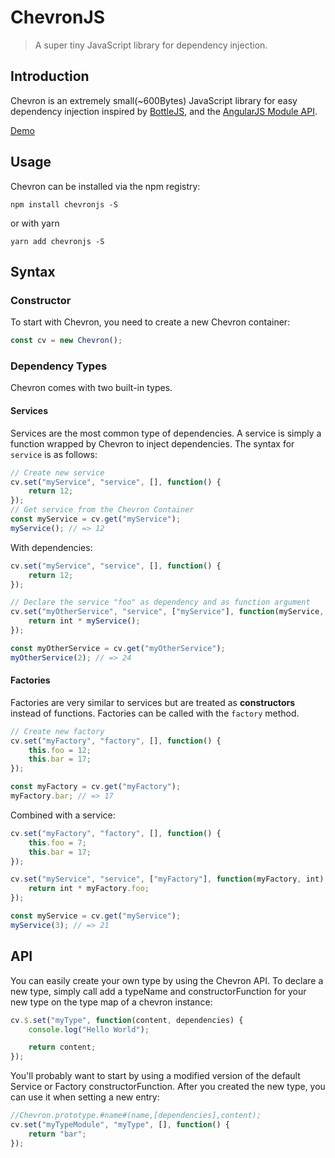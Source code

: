 # ChevronJS

> A super tiny JavaScript library for dependency injection.

## Introduction

Chevron is an extremely small(~600Bytes) JavaScript library for easy dependency injection inspired by [BottleJS](https://github.com/young-steveo/bottlejs), and the [AngularJS Module API](https://docs.angularjs.org/api/ng/type/angular.Module).

[Demo](http://codepen.io/FelixRilling/pen/AXgydJ)

## Usage

Chevron can be installed via the npm registry:

```shell
npm install chevronjs -S
```

or with yarn

```shell
yarn add chevronjs -S
```

## Syntax

### Constructor

To start with Chevron, you need to create a new Chevron container:

```javascript
const cv = new Chevron();
```

### Dependency Types

Chevron comes with two built-in types.

#### Services

Services are the most common type of dependencies. A service is simply a function wrapped by Chevron to inject dependencies.
The syntax for `service` is as follows:

```javascript
// Create new service
cv.set("myService", "service", [], function() {
    return 12;
});
// Get service from the Chevron Container
const myService = cv.get("myService");
myService(); // => 12
```

With dependencies:

```javascript
cv.set("myService", "service", [], function() {
    return 12;
});

// Declare the service "foo" as dependency and as function argument
cv.set("myOtherService", "service", ["myService"], function(myService, int) {
    return int * myService();
});

const myOtherService = cv.get("myOtherService");
myOtherService(2); // => 24
```

#### Factories

Factories are very similar to services but are treated as **constructors** instead of functions.
Factories can be called with the `factory` method.

```javascript
// Create new factory
cv.set("myFactory", "factory", [], function() {
    this.foo = 12;
    this.bar = 17;
});

const myFactory = cv.get("myFactory");
myFactory.bar; // => 17
```

Combined with a service:

```javascript
cv.set("myFactory", "factory", [], function() {
    this.foo = 7;
    this.bar = 17;
});

cv.set("myService", "service", ["myFactory"], function(myFactory, int) {
    return int * myFactory.foo;
});

const myService = cv.get("myService");
myService(3); // => 21
```

## API

You can easily create your own type by using the Chevron API.
To declare a new type, simply call add a typeName and constructorFunction for your new type on the type map of a chevron instance:

```javascript
cv.$.set("myType", function(content, dependencies) {
    console.log("Hello World");

    return content;
});
```

You'll probably want to start by using a modified version of the default Service or Factory constructorFunction.
After you created the new type, you can use it when setting a new entry:

```javascript
//Chevron.prototype.#name#(name,[dependencies],content);
cv.set("myTypeModule", "myType", [], function() {
    return "bar";
});
```
